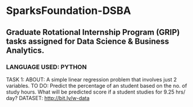 # SparksFoundation-DSBA
## Graduate Rotational Internship Program (GRIP) tasks assigned for Data Science & Business Analytics.

### LANGUAGE USED: PYTHON
TASK 1:
ABOUT: 
  A simple linear regression problem that involves just 2 variables.
TO DO:
  Predict the percentage of an student based on the no. of study hours.
  What will be predicted score if a student studies for 9.25 hrs/ day?
DATASET:
  http://bit.ly/w-data

